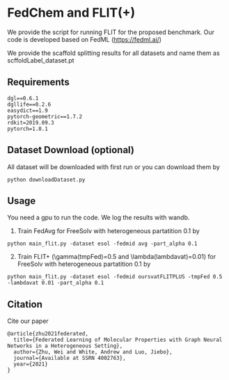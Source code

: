 # FedChem and FLIT(+)
We provide the script for running FLIT for the proposed benchmark. Our code is developed based on FedML (https://fedml.ai/)

We provide the scaffold splitting results for all datasets and name them as scffoldLabel_dataset.pt

## Requirements
    dgl==0.6.1
    dgllife==0.2.6
    easydict==1.9
    pytorch-geometric==1.7.2
    rdkit=2019.09.3
    pytorch=1.8.1

## Dataset Download (optional)
All dataset will be downloaded with first run or you can download them by
```angular2html
python downloadDataset.py
```

## Usage
You need a gpu to run the code. We log the results with wandb.
1. Train FedAvg for FreeSolv with heterogeneous partatition 0.1 by 
```
python main_flit.py -dataset esol -fedmid avg -part_alpha 0.1
```
2. Train FLIT+ (\gamma(tmpFed)=0.5 and \lambda(lambdavat)=0.01) for FreeSolv with heterogeneous partatition 0.1 by
```
python main_flit.py -dataset esol -fedmid oursvatFLITPLUS -tmpFed 0.5 -lambdavat 0.01 -part_alpha 0.1
```

## Citation
Cite our paper
```angular2html
@article{zhu2021federated,
  title={Federated Learning of Molecular Properties with Graph Neural Networks in a Heterogeneous Setting},
  author={Zhu, Wei and White, Andrew and Luo, Jiebo},
  journal={Available at SSRN 4002763},
  year={2021}
}
```
